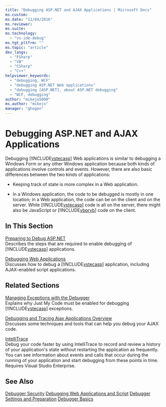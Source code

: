 ```yaml
---
title: "Debugging ASP.NET and AJAX Applications | Microsoft Docs"
ms.custom:
ms.date: "11/04/2016"
ms.reviewer:
ms.suite:
ms.technology: 
  - "vs-ide-debug"
ms.tgt_pltfrm: ""
ms.topic: "article"
dev_langs: 
  - "FSharp"
  - "VB"
  - "CSharp"
  - "C++"
helpviewer_keywords: 
  - "debugging, WCF"
  - "debugging ASP.NET Web applications"
  - "debugging [ASP.NET], about ASP.NET debugging"
  - "WCF, debugging"
author: "mikejo5000"
ms.author: "mikejo"
manager: "ghogen"
---
```

# Debugging ASP.NET and AJAX Applications

Debugging [!INCLUDE[vstecasp](../code-quality/includes/vstecasp_md.md)] Web applications is similar to debugging a Windows Form or any other Windows application because both kinds of applications involve controls and events. However, there are also basic differences between the two kinds of applications:

- Keeping track of state is more complex in a Web application.

- In a Windows application, the code to be debugged is mostly in one location; in a Web application, the code can be on the client and on the server. While [!INCLUDE[vstecasp](../code-quality/includes/vstecasp_md.md)] code is all on the server, there might also be JavaScript or [!INCLUDE[vbprvb](../code-quality/includes/vbprvb_md.md)] code on the client.

## In This Section

[Preparing to Debug ASP.NET](../debugger/preparing-to-debug-aspnet.md)  
Describes the steps that are required to enable debugging of [!INCLUDE[vstecasp](../code-quality/includes/vstecasp_md.md)] applications.

[Debugging Web Applications](../debugger/debugging-web-applications.md)  
Discusses how to debug a [!INCLUDE[vstecasp](../code-quality/includes/vstecasp_md.md)] application, including AJAX-enabled script applications.

## Related Sections

[Managing Exceptions with the Debugger](../debugger/managing-exceptions-with-the-debugger.md)  
Explains why Just My Code must be enabled for debugging [!INCLUDE[vstecasp](../code-quality/includes/vstecasp_md.md)] exceptions.

[Debugging and Tracing Ajax Applications Overview](http://msdn.microsoft.com/Library/92684ea0-7bb4-4a34-9203-3aa6394ce375)  
Discusses some techniques and tools that can help you debug your AJAX code.

[IntelliTrace](../debugger/intellitrace.md)  
Debug your code faster by using IntelliTrace to record and review a history of your application's state without restarting the application as frequently. You can see information about events and calls that occur during the running of your application and start debugging from these points in time. Requires Visual Studio Enterprise.

## See Also

[Debugger Security](../debugger/debugger-security.md)
[Debugging Web Applications and Script](../debugger/debugging-web-applications-and-script.md)
[Debugger Settings and Preparation](../debugger/debugger-settings-and-preparation.md)
[Debugger Basics](../debugger/debugger-basics.md)